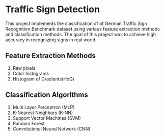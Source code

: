 # Traffic Sign Detection

This project implements the classification of of German Traffic Sign Recognition Benchmark dataset using various feature extraction methods and classification methods. The goal of this project was to achieve high accuracy in recognizing signs in real world.


## Feature Extraction Methods

1. Raw pixels
2. Color histograms
3. Histogram of Gradients(HoG)


## Classification Algorithms

1. Multi Layer Perceptron (MLP)
2. K-Nearest Neighbors (K-NN)
3. Support Vector Machines (SVM)
4. Random Forest 
5. Convolutional Neural Network (CNN)
